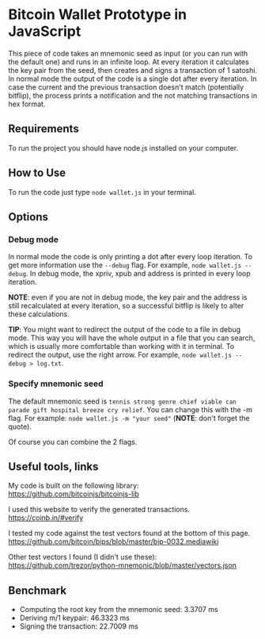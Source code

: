 # Bitcoin Wallet Prototype in JavaScript

This piece of code takes an mnemonic seed as input (or you can run with the default one) and runs in an infinite loop. At every iteration it calculates the key pair from the seed, then creates and signs a transaction of 1 satoshi. In normal mode the output of the code is a single dot after every iteration. In case the current and the previous transaction doesn't match (potentially bitflip), the process prints a notification and the not matching transactions in hex format.

## Requirements

To run the project you should have node.js installed on your computer.

## How to Use

To run the code just type `node wallet.js` in your terminal.

## Options

### Debug mode

In normal mode the code is only printing a dot after every loop iteration. To get more information use the `--debug` flag. For example, `node wallet.js --debug`. In debug mode, the xpriv, xpub and address is printed in every loop iteration.

__NOTE__: even if you are not in debug mode, the key pair and the address is still recalculated at every iteration, so a successful bitflip is likely to alter these calculations.

__TIP__: You might want to redirect the output of the code to a file in debug mode. This way you will have the whole output in a file that you can search, which is usually more comfortable than working with it in terminal. To redirect the output, use the right arrow. For example, `node wallet.js --debug > log.txt`.

### Specify mnemonic seed

The default mnemonic seed is `tennis strong genre chief viable can parade gift hospital breeze cry relief`. You can change this with the -m flag. For example: `node wallet.js -m "your seed"` (__NOTE__: don't forget the quote).

Of course you can combine the 2 flags.

## Useful tools, links

My code is built on the following library: https://github.com/bitcoinjs/bitcoinjs-lib

I used this website to verify the generated transactions. https://coinb.in/#verify

I tested my code against the test vectors found at the bottom of this page. https://github.com/bitcoin/bips/blob/master/bip-0032.mediawiki

Other test vectors I found (I didn't use these): https://github.com/trezor/python-mnemonic/blob/master/vectors.json

## Benchmark

* Computing the root key from the mnemonic seed: 3.3707 ms
* Deriving m/1 keypair: 46.3323 ms
* Signing the transaction: 22.7009 ms

